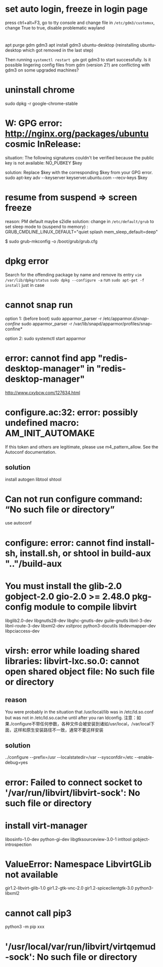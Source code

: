 # set auto login, freeze in login page
press ctrl+alt+F3, go to tty console and change file in `/etc/gdm3/customxx`, 
change True to true, disable problematic wayland

#
apt purge gdm gdm3
apt install gdm3 ubuntu-desktop (reinstalling ubuntu-desktop which got removed in the last step)

Then running `systemctl restart gdm` got gdm3 to start successfully. 
Is it possible lingering config files from gdm (version 2?) are conflicting with gdm3 on some upgraded machines?

# uninstall chrome
sudo dpkg -r google-chrome-stable


# W: GPG error: http://nginx.org/packages/ubuntu cosmic InRelease: 
situation:
The following signatures couldn't be verified because the public key is not available: NO_PUBKEY $key

solution: Replace $key with the corresponding $key from your GPG error.
sudo apt-key adv --keyserver keyserver.ubuntu.com --recv-keys $key

# resume from suspend => screen freeze
reason: PM default maybe s2idle
solution: 
change in `/etc/default/grub` to set sleep mode to (suspend to memory) :
GRUB_CMDLINE_LINUX_DEFAULT="quiet splash mem_sleep_default=deep"

$ sudo grub-mkconfig -o /boot/grub/grub.cfg

# dpkg error
Search for the offending package by name and remove its entry `vim /var/lib/dpkg/status`
`sudo dpkg --configure -a`
run `sudo apt-get -f install` just in case

# cannot snap run
option 1: (before boot)
sudo apparmor_parser -r /etc/apparmor.d/*snap-confine*
sudo apparmor_parser -r /var/lib/snapd/apparmor/profiles/snap-confine*

option 2:
sudo systemctl start apparmor

# error: cannot find app "redis-desktop-manager" in "redis-desktop-manager"
http://www.cxybcw.com/127634.html

# configure.ac:32: error: possibly undefined macro: AM_INIT_AUTOMAKE
If this token and others are legitimate, please use m4_pattern_allow.
See the Autoconf documentation.

## solution
install autogen libtool shtool

# Can not run configure command: “No such file or directory”
use autoconf

# configure: error: cannot find install-sh, install.sh, or shtool in build-aux ".."/build-aux

# You must install the glib-2.0 gobject-2.0 gio-2.0 >= 2.48.0 pkg-config module to compile libvirt
libglib2.0-dev libgnutls28-dev libghc-gnutls-dev guile-gnutls libnl-3-dev libnl-route-3-dev libxml2-dev xsltproc python3-docutils libdevmapper-dev libpciaccess-dev


# virsh: error while loading shared libraries: libvirt-lxc.so.0: cannot open shared object file: No such file or directory
## reason
You were probably in the situation that /usr/local/lib was in /etc/ld.so.conf but was not in /etc/ld.so.cache until after you ran ldconfig.
注意：如果./configure不带任何参数，各种文件会被安装到诸如/usr/local，/var/local下面，这样和原生安装路径不一致，通常不要这样安装

## solution
../configure --prefix=/usr --localstatedir=/var  --sysconfdir=/etc --enable-debug=yes


# error: Failed to connect socket to '/var/run/libvirt/libvirt-sock': No such file or directory

# install virt-manager
libosinfo-1.0-dev python-gi-dev libgtksourceview-3.0-1 intltool gobject-introspection

# ValueError: Namespace LibvirtGLib not available
gir1.2-libvirt-glib-1.0 gir1.2-gtk-vnc-2.0 gir1.2-spiceclientgtk-3.0 python3-libxml2


# cannot call pip3
python3 -m pip xxx

# '/usr/local/var/run/libvirt/virtqemud-sock': No such file or directory


